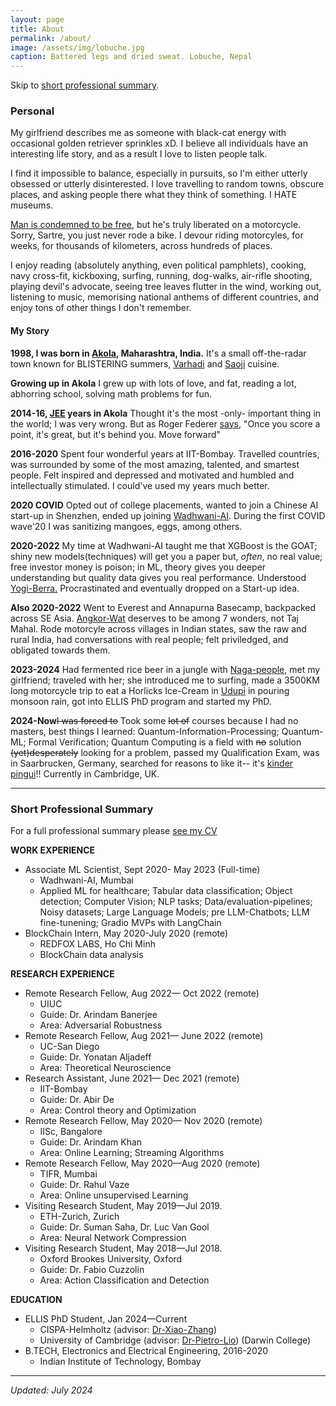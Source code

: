 ```yaml
---
layout: page
title: About
permalink: /about/
image: /assets/img/lobuche.jpg
caption: Battered legs and dried sweat. Lobuche, Nepal
---
```


Skip to [short professional summary](#prof).

### Personal
My girlfriend describes me as someone with black-cat energy with occasional golden retriever sprinkles xD.
I believe all individuals have an interesting life story, and as a result I love to listen people talk.

I find it impossible to balance, especially in pursuits, so I'm either utterly obsessed or utterly disinterested. I love travelling to random towns, obscure places, and asking people there what they think of something. I HATE museums. 

[Man is condemned to be free](https://www.goodreads.com/quotes/148810-man-is-condemned-to-be-free-condemned-because-he-did#:~:text=man%20is%20condemned%20to%20be%20free), but he's truly liberated on a motorcycle. Sorry, Sartre, you just never rode a bike. I devour
riding motorcyles, for weeks, for thousands of kilometers, across hundreds of places.

I enjoy reading (absolutely anything, even political pamphlets), cooking, navy cross-fit, kickboxing, surfing, running, dog-walks,
air-rifle shooting, playing devil's advocate, seeing tree leaves flutter in the wind, working out, listening to music, memorising national anthems of different countries, and enjoy tons of other things I don't remember.

#### My Story

**1998, I was born in [Akola](https://en.wikipedia.org/wiki/Akola), Maharashtra, India.** It's a small off-the-radar town known for BLISTERING summers, [Varhadi](https://hogr.app/blog/regional-cuisines-of-maharashtra/) and [Saoji](https://hogr.app/blog/regional-cuisines-of-maharashtra/) cuisine.

**Growing up in Akola** I grew up with lots of love, and fat, reading a lot, abhorring school, solving math problems for fun.

**2014-16, [JEE](https://en.wikipedia.org/wiki/Joint_Entrance_Examination_%E2%80%93_Advanced) years in Akola** Thought it's the most -only- important thing in the world; I was very wrong. But as Roger Federer [says](https://home.dartmouth.edu/news/2024/06/2024-commencement-address-roger-federer#:~:text=When%20you%E2%80%99re%20playing,clarity%20and%20focus.), "Once you score a point, it's great, but it's behind you. Move forward"

**2016-2020** Spent four wonderful years at IIT-Bombay. Travelled countries, was surrounded by some of the most amazing, talented, and smartest people. Felt inspired and depressed and motivated and humbled and intellectually stimulated. I could've used my years much better.

**2020 COVID** Opted out of college placements, wanted to join a Chinese AI start-up in Shenzhen, ended up joining [Wadhwani-AI](https://www.wadhwaniai.org/). During the first COVID wave'20 I was sanitizing mangoes, eggs, among others.

**2020-2022** My time at Wadhwani-AI taught me that XGBoost is the GOAT; shiny new models(techniques) will get you a paper but, *often*, no real value; free investor money is poison; in ML, theory gives you deeper understanding but quality data gives you real performance. Understood [Yogi-Berra.](https://www.brainyquote.com/quotes/yogi_berra_141506) Procrastinated and eventually dropped on a Start-up idea.

**Also 2020-2022**  Went to Everest and Annapurna Basecamp, backpacked across SE Asia. [Angkor-Wat](https://en.wikipedia.org/wiki/Angkor_Wat) deserves to be among 7 wonders, not Taj Mahal. Rode motorcyle across villages in Indian states, saw the raw and rural India, had conversations with real people; felt priviledged, and obligated towards them.

**2023-2024** Had fermented rice beer in a jungle with [Naga-people](https://en.wikipedia.org/wiki/Naga_people), met my girlfriend; traveled with her; she introduced me to surfing, made a 3500KM long motorcycle trip to eat a Horlicks Ice-Cream in [Udupi](https://youtu.be/PIsPdbLTHUA?si=u7T4FgKZw_gPJGjD) in pouring monsoon rain, got into ELLIS PhD program and started my PhD.

**2024-Now**~~I was forced to~~ Took some ~~lot of~~ courses because I had no masters, best things I learned: Quantum-Information-Processing; Quantum-ML; Formal Verification; Quantum Computing is a field with ~~no~~ solution ~~(yet)desperately~~ looking for a problem, passed my Qualification Exam, was in Saarbrucken, Germany, searched for reasons to like it-- it's [kinder pingui](https://www.kinder.com/de/de/kinder-pingui)!! Currently in Cambridge, UK.

***

### <a name="prof"></a> Short Professional Summary

For a full professional summary please [see my CV]()


**WORK EXPERIENCE**
* Associate ML Scientist, Sept 2020- May 2023 (Full-time)
  - Wadhwani-AI, Mumbai
  - Applied ML for healthcare; Tabular data classification; Object detection; Computer Vision; NLP tasks; Data/evaluation-pipelines; Noisy datasets; Large Language Models; pre LLM-Chatbots; LLM fine-tunening; Gradio MVPs with LangChain
* BlockChain Intern, May 2020-July 2020 (remote)
  - REDFOX LABS, Ho Chi Minh
  - BlockChain data analysis

**RESEARCH EXPERIENCE**
* Remote Research Fellow, Aug 2022— Oct 2022 (remote)
  - UIUC
  - Guide: Dr. Arindam Banerjee
  - Area: Adversarial Robustness
* Remote Research Fellow, Aug 2021— June 2022 (remote)
  - UC-San Diego
  - Guide: Dr. Yonatan Aljadeff
  - Area: Theoretical Neuroscience
* Research Assistant, June 2021— Dec 2021 (remote)
  - IIT-Bombay
  - Guide: Dr. Abir De
  - Area: Control theory and Optimization
* Remote Research Fellow, May 2020— Nov 2020 (remote)
  - IISc, Bangalore
  - Guide: Dr. Arindam Khan
  - Area: Online Learning; Streaming Algorithms
* Remote Research Fellow, May 2020—Aug 2020 (remote)
  - TIFR, Mumbai
  - Guide: Dr. Rahul Vaze
  - Area: Online unsupervised Learning
* Visiting Research Student, May 2019—Jul 2019.
  - ETH-Zurich, Zurich
  - Guide: Dr. Suman Saha, Dr. Luc Van Gool
  - Area: Neural Network Compression
* Visiting Research Student, May 2018—Jul 2018.
  - Oxford Brookes University, Oxford
  - Guide: Dr. Fabio Cuzzolin
  - Area: Action Classification and Detection

**EDUCATION**
* ELLIS PhD Student, Jan 2024—Current
  - CISPA-Helmholtz (advisor: [Dr-Xiao-Zhang](https://xiao-zhang.net/))
  - University of Cambridge (advisor: [Dr-Pietro-Lio](https://www.cl.cam.ac.uk/~pl219/))
    (Darwin College)
* B.TECH, Electronics and Electrical Engineering, 2016-2020
  - Indian Institute of Technology, Bombay

<!-- **HONORS**
* Wray Jackson Smith Scholarship, Government / Social Statistics Sections of the American Statistical Association (ASA), 2024.
* Honorable Mention, NSF Graduate Student Fellowships Program (GRFP), 2021
* Phi Beta Kappa & High Distinction in General Scholarship, UC Berkeley, 2017. -->


***

*Updated: July 2024*

[^1]: https://en.wikipedia.org/wiki/Akola
[^2]: [Thanks to the struggle of Chinese immigrants](https://en.wikipedia.org/wiki/United_States_v._Wong_Kim_Ark)
